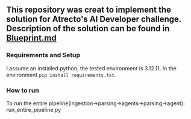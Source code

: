 This repository was creat to implement the solution for Atrecto's AI Developer challenge. Description of the solution can be found in [Blueprint.md](Blueprint.md)
---
### Requirements and Setup
I assume an installed python, the tested environment is 3.12.11.
In the environment `pip install requirements.txt`.
### How to run
To run the entire pipeline(ingestion->parsing->agents->parsing->agent): run_entire_pipeline.py
